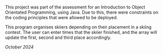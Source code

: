 This project was part of the assessment for an Introduction to Object Orientated Programming, using Java. Due to this, there were constraints on the coding principles that were allowed to be deployed.

This program organises skiiers depending on their placement in a skiing contest. The user can enter times that the skiier finished, and the array will update the first, 
second and third place accordingly.

*October 2024*
